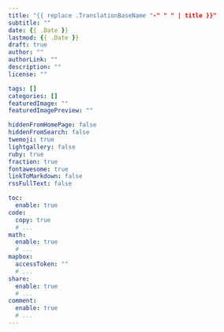 ```yaml
---
title: "{{ replace .TranslationBaseName "-" " " | title }}"
subtitle: ""
date: {{ .Date }}
lastmod: {{ .Date }}
draft: true
author: ""
authorLink: ""
description: ""
license: ""

tags: []
categories: []
featuredImage: ""
featuredImagePreview: ""

hiddenFromHomePage: false
hiddenFromSearch: false
twemoji: true
lightgallery: false
ruby: true
fraction: true
fontawesome: true
linkToMarkdown: false
rssFullText: false

toc:
  enable: true
code:
  copy: true
  # ...
math:
  enable: true
  # ...
mapbox:
  accessToken: ""
  # ...
share:
  enable: true
  # ...
comment:
  enable: true
  # ...
---
```




<!--more-->


